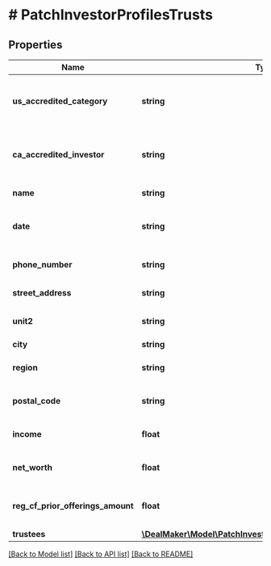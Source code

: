# # PatchInvestorProfilesTrusts

## Properties

Name | Type | Description | Notes
------------ | ------------- | ------------- | -------------
**us_accredited_category** | **string** | The United States accredited investor information. | [optional]
**ca_accredited_investor** | **string** | The Canadian accredited investor information. | [optional]
**name** | **string** | The name of the trust. | [optional]
**date** | **string** | The creation date of the trust. | [optional]
**phone_number** | **string** | The phone number of the trust. | [optional]
**street_address** | **string** | Trust street address. | [optional]
**unit2** | **string** | Trust street address line 2. | [optional]
**city** | **string** | Trust city. | [optional]
**region** | **string** | Trust region or state. | [optional]
**postal_code** | **string** | Trust postal code or zipcode. | [optional]
**income** | **float** | The income of the Trust. | [optional]
**net_worth** | **float** | The net worth of the Trust. | [optional]
**reg_cf_prior_offerings_amount** | **float** | The prior offering amount of the Trust. | [optional]
**trustees** | [**\DealMaker\Model\PatchInvestorProfilesTrustsTrusteesInner[]**](PatchInvestorProfilesTrustsTrusteesInner.md) |  | [optional]

[[Back to Model list]](../../README.md#models) [[Back to API list]](../../README.md#endpoints) [[Back to README]](../../README.md)
